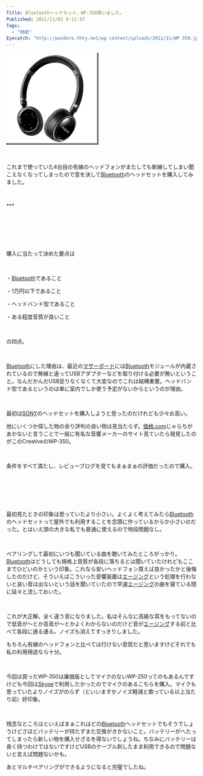 ```yaml
---
Title: Bluetoothヘッドセット、WP-350買いました。
Published: 2011/11/02 8:11:37
Tags:
  - "物欲"
Eyecatch: "http://pandora.thty.net/wp-content/uploads/2011/11/WP-350.jpg"
---
```

<p><span><img class="hatena-fotolife" title="f:id:Ovis:20140126011020j:plain" src="20140126011020.jpg" alt="f:id:Ovis:20140126011020j:plain" /></span></p>
<p> </p>
<p>これまで使っていた4台目の有線のヘッドフォンがまたしても断線してしまい聞こえなくなってしまったので意を決して<a class="keyword" href="http://d.hatena.ne.jp/keyword/Bluetooth">Bluetooth</a>のヘッドセットを購入してみました。</p>
<p> </p>
***



<p> </p>
<p> </p>
<p> </p>
<p>購入に当たって決めた要点は</p>
<p> </p>
<p>・<a class="keyword" href="http://d.hatena.ne.jp/keyword/Bluetooth">Bluetooth</a>であること</p>
<p>・1万円以下であること</p>
<p>・ヘッドバンド型であること</p>
<p>・ある程度音質が良いこと</p>
<p> </p>
<p>の四点。</p>
<p> </p>
<p><a class="keyword" href="http://d.hatena.ne.jp/keyword/Bluetooth">Bluetooth</a>にした理由は、最近の<a class="keyword" href="http://d.hatena.ne.jp/keyword/%A5%DE%A5%B6%A1%BC%A5%DC%A1%BC%A5%C9">マザーボード</a>には<a class="keyword" href="http://d.hatena.ne.jp/keyword/Bluetooth">Bluetooth</a>モジュールが内蔵されているので無線と違ってUSBアダプターなどを取り付ける必要が無いということ。なんだかんだUSB足りなくなくて大変なのでこれは結構重要。ヘッドバンド型であるというのは単に室内でしか使う予定がないからというのが理由。</p>
<p> </p>
<p>最初は<a class="keyword" href="http://d.hatena.ne.jp/keyword/SONY">SONY</a>のヘッドセットを購入しようと思ったのだけれども少々お高い。</p>
<p>他にいくつか探した物の余り評判の良い物は見当たらず。<a class="keyword" href="http://d.hatena.ne.jp/keyword/%B2%C1%B3%CA.com">価格.com</a>じゃらちがあかないと言うことで一般に有名な音響メーカーのサイト見ていたら発見したのがこのCreativeのWP-350。</p>
<p> </p>
<p>条件をすべて満たし、レビューブログを見てもまぁまぁの評価だったので購入。</p>
<p> </p>
<p> </p>
<p> </p>
<p>最初見たときの印象は思っていたより小さい。よくよく考えてみたら<a class="keyword" href="http://d.hatena.ne.jp/keyword/Bluetooth">Bluetooth</a>のヘッドセットって屋外でも利用することを念頭に作っているからか小さいのだった。とはいえ頭の大きな私でも普通に使えるので特段問題なし。</p>
<p> </p>
<p>ペアリングして最初にいつも聞いている曲を聴いてみたところがっかり。<a class="keyword" href="http://d.hatena.ne.jp/keyword/Bluetooth">Bluetooth</a>はどうしても規格上音質が各段に落ちるとは聞いていたけれどもここまでひどいのかという印象。これなら安いヘッドフォン買えば良かったかと後悔したのだけど、そういえばこういった音響装置は<a class="keyword" href="http://d.hatena.ne.jp/keyword/%A5%A8%A1%BC%A5%B8%A5%F3%A5%B0">エージング</a>という処理を行わないと良い音は出ないという話を聞いていたので早速<a class="keyword" href="http://d.hatena.ne.jp/keyword/%A5%A8%A1%BC%A5%B8%A5%F3%A5%B0">エージング</a>の曲を寝ている間に延々と流しておいた。</p>
<p> </p>
<p>これが大正解。全く違う音になりました。私はそんなに高級な耳をもってないので低音が～とか高音が～とかよくわからないのだけど音が<a class="keyword" href="http://d.hatena.ne.jp/keyword/%A5%A8%A1%BC%A5%B8%A5%F3%A5%B0">エージング</a>する前と比べて各段に通る通る。ノイズも消えてすっきりしました。</p>
<p>もちろん有線のヘッドフォンと比べては行けない音質だと思いますけどそれでも私の利用用途なら十分。</p>
<p> </p>
<p>今回は買ったWP-350は廉価版としてマイクのないWP-250ってのもあるんですけども今回は<a class="keyword" href="http://d.hatena.ne.jp/keyword/Skype">Skype</a>で利用したかったのでマイクのあるこちらを購入。マイクも思っていたよりノイズがのらず（といいますかノイズ軽減と歌っている以上当たり前）好印象。</p>
<p> </p>
<p>残念なところはといえばまぁこれはどの<a class="keyword" href="http://d.hatena.ne.jp/keyword/Bluetooth">Bluetooth</a>ヘッドセットでもそうでしょうけどさほどバッテリーが持たずまた交換がきかないこと。バッテリーがへたってしまったら新しい物を購入せざるを得ないでしょうね。ちなみにバッテリーは長く持つわけではないですけどUSBのケーブル刺したまま利用できるので問題ないと言えば問題ないかも。</p>
<p>あとマルチペアリングができるようになると完璧でしたね。</p>